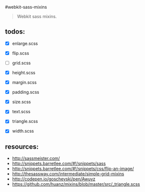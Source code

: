 #webkit-sass-mixins
> Webkit sass mixins.


## todos:
- [x] enlarge.scss
- [x] flip.scss
- [ ] grid.scss
- [x] height.scss
- [x] margin.scss
- [x] padding.scss
- [x] size.scss
- [x] text.scss
- [x] triangle.scss
- [x] width.scss


## resources:
+ http://sassmeister.com/
+ http://snippets.barretlee.com/#!/snippets/sass
+ http://snippets.barretlee.com/#!/snippets/css/flip-an-image/
+ http://thesassway.com/intermediate/simple-grid-mixins
+ http://codepen.io/goschevski/pen/Awuyz
+ https://github.com/huanz/mixins/blob/master/src/_triangle.scss
